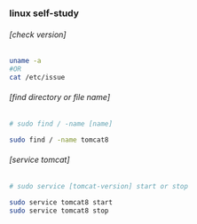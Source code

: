 ### linux self-study
  
###### [check version]
```sh
uname -a
#OR
cat /etc/issue
```
  
###### [find directory or file name]
```sh
# sudo find / -name [name] 

sudo find / -name tomcat8
```
  
###### [service tomcat]
```sh
# sudo service [tomcat-version] start or stop

sudo service tomcat8 start
sudo service tomcat8 stop
```  
  
